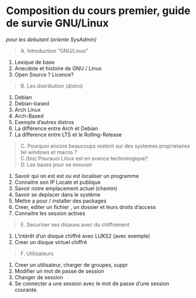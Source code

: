 # Composition du cours premier, guide de survie GNU/Linux
_pour les debutant (oriente SysAdmin)_

> A. Introduction “GNU/Linux”  
1. Lexique de base
2. Anecdote et histoire de GNU / Linux 
3. Open Source ? Licence?

> B. Les distribution (distro)  
1. Debian
2. Debian-based
3. Arch Linux
4. Arch-Based 
5. Exemple d’autres distros
6. La différence entre Arch et Debian
7. La difference entre LTS et le Rolling-Release
> C. Pourquoi encore beaucoups restent sur des systemes proprietaires tel windows et macos ?   
> C.(bis) Pourauoi Linux est en avance technologique?  
> D. Les bases pour se mouvoir  
1. Savoir qui on est est ou est localiser un programme 
2. Connaitre son IP Locale et publique 
3. Savoir notre emplacement actuel (chemin)
4. Savoir se deplacer dans le système 
5. Mettre a pour / installer  des packages 
6. Creer, editer un fichier , un dossier et leurs droits d’access
7. Connaitre les session actives
> E. Securiser ses disaues avec du chiffrement   
1. L’intérêt d’un disque chiffré avec LUKS2 (avec exemple)
2. Creer un disque virtuel chiffré
> F. Utilisateurs  
1. Creer un utilisateur, charger de groupes, suppr
2. Modifier un mot de passe de session
3. Changer de session
4. Se connecter a une session avec le mot de passe d’une session courante.
